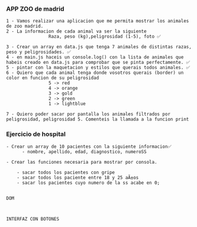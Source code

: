 ### APP ZOO de madrid

    1 - Vamos realizar una aplicacion que me permita mostrar los animales de zoo madrid.    
    2 - La informacion de cada animal va ser la siguiente
                    Raza, peso (kg),peligrosidad (1-5), foto ✅

    3 - Crear un array en data.js que tenga 7 animales de distintas razas, peso y peligrosidades. ✅
    4 - en main.js haceis un console.log() con la lista de animales que habeis creado en data.js para comprobar que se pinta perfectamente. ✅
    5 - pintar con la maquetacion y estilos que querais todos animales. ✅
    6 - Quiero que cada animal tenga donde vosotros querais (border) un color en funcion de su peligrosidad
                    5 -> red
                    4 -> orange
                    3 -> gold
                    2 -> green
                    1 -> lightblue

    7 - Quiero poder sacar por pantalla los animales filtrados por peligrosidad, peligrosidad 5. Comenteis la llamada a la funcion print


### Ejercicio de hospital

    - Crear un array de 10 pacientes con la siguiente informacion✅
          - nombre, apellido, edad, diagnostico, numeroSS
  
    - Crear las funciones necesaria para mostrar por consola.

        - sacar todos los pacientes con gripe
        - sacar todos los paciente entre 18 y 25 aÃ±os
        - sacar los pacientes cuyo numero de la ss acabe en 0;


    DOM



    INTERFAZ CON BOTONES
